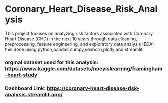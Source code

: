 # Coronary_Heart_Disease_Risk_Analysis
This project focuses on analyzing risk factors associated with Coronary Heart Disease (CHD) in the next 10 years through data cleaning, preprocessing, feature engineering, and exploratory data analysis (EDA) this done using python,pandas,numpy,seaborn,plotly and streamlit.


### orginal dataset used for this analysis: https://www.kaggle.com/datasets/noeyislearning/framingham-heart-study

### Dashboard Link: https://coronary-heart-disease-risk-analysis.streamlit.app/
